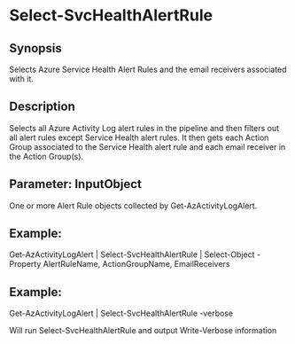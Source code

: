 # Select-SvcHealthAlertRule

## Synopsis
Selects Azure Service Health Alert Rules and the email receivers
associated with it.

## Description
Selects all Azure Activity Log alert rules in the pipeline and
then filters out all alert rules except Service Health alert rules.
It then gets each Action Group associated to the Service Health alert
rule and each email receiver in the Action Group(s).

## Parameter: InputObject
One or more Alert Rule objects collected by Get-AzActivityLogAlert.

## Example:
Get-AzActivityLogAlert | Select-SvcHealthAlertRule
| Select-Object -Property AlertRuleName, ActionGroupName, EmailReceivers

## Example:
Get-AzActivityLogAlert | Select-SvcHealthAlertRule -verbose

Will run Select-SvcHealthAlertRule and output Write-Verbose information
